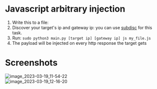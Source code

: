 # Javascript arbitrary injection
<ol>
  <li>Write this to a file:<br><code><script>alert('this is my payload!');</script></code></li>
  <li>Discover your target's ip and gateway ip: you can use <a href="https://github.com/n0nexist/subdisc">subdisc</a> for this task.</li>
  <li>Run: <code>sudo python3 main.py [target ip] [gateway ip] js my_file.js</code></li>
  <li>The payload will be injected on every http response the target gets</li>
</ol>

# Screenshots
![image_2023-03-19_11-54-22](https://user-images.githubusercontent.com/111337838/226941864-318ca2c4-f83a-4c21-87d0-cb7ec23c79b4.png)<br>
![image_2023-03-19_12-16-20](https://user-images.githubusercontent.com/111337838/226941678-172533b6-20b6-4baf-a347-76c87950b968.png)
